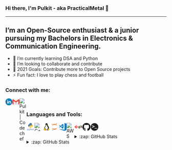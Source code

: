 ### Hi there, I'm Pulkit - aka PracticalMetal 👋

---

##  I’m an Open-Source enthusiast & a junior pursuing my Bachelors in Electronics & Communication Engineering.

- 🌱 I’m currently learning DSA and Python
- 👯 I’m looking to collaborate and contribute
- 🥅 2021 Goals: Contribute more to Open Source projects
- ⚡ Fun fact: I love to play chess and football



### Connect with me:


[<img align="left" alt="Pulkit | LinkedIn" width="22px" src="https://github.com/aanu1143/aanu1143/blob/master/images/linkedin.png?raw=true" />][linkedin]
[<img align="left" alt="Pulkit | E-Mail" width="22px" src="https://github.com/aanu1143/aanu1143/blob/master/images/email.png?raw=true" />][email]
[<img align="left" alt="Pulkit | Codechef" width="22px" src="https://cdn.jsdelivr.net/npm/simple-icons@v3/icons/codechef.svg" />][codechef]


<br />

### Languages and Tools:

<img align="left" src="https://raw.githubusercontent.com/devicons/devicon/master/icons/python/python-original-wordmark.svg" alt="Python" width="25" height="25" />
<img align="left" src="https://user-images.githubusercontent.com/73461832/124395200-69e15880-dd20-11eb-8639-b01742e4bc18.png" alt="C++" width="25" height="25" />
<img align="left" src="https://raw.githubusercontent.com/github/explore/80688e429a7d4ef2fca1e82350fe8e3517d3494d/topics/linux/linux.png" alt="Linux" width="25" height="25"/>
<img align="left" src="https://raw.githubusercontent.com/github/explore/80688e429a7d4ef2fca1e82350fe8e3517d3494d/topics/jupyter-notebook/jupyter-notebook.png" alt="Jupyter" width="25" height="25"/>
<img align="left" alt="Visual Studio Code" width="25px" src="https://raw.githubusercontent.com/github/explore/80688e429a7d4ef2fca1e82350fe8e3517d3494d/topics/visual-studio-code/visual-studio-code.png" />
<img align="left" alt="AWS" width="25px" src="https://raw.githubusercontent.com/dereknguyen269/dereknguyen269/master/images/aws.png" />


<img align="left" alt="Git" width="25px" src="https://raw.githubusercontent.com/github/explore/80688e429a7d4ef2fca1e82350fe8e3517d3494d/topics/git/git.png" />
<img align="left" alt="GitHub" width="25px" src="https://raw.githubusercontent.com/github/explore/78df643247d429f6cc873026c0622819ad797942/topics/github/github.png" />
<img align="left" alt="Terminal" width="25px" src="https://raw.githubusercontent.com/github/explore/80688e429a7d4ef2fca1e82350fe8e3517d3494d/topics/terminal/terminal.png" />

<br />
<br />

<details>
  <summary>:zap: GitHub Stats</summary>
  

  <img align="left" alt="PracticalMetal's GitHub Stats" src="https://github-readme-streak-stats.herokuapp.com/?user=PracticalMetal&theme=nightowl&currStreakLabel=DDA523" />

</details>



<details>
  <summary>:zap: GitHub Stats</summary>
  

  <img align="left" alt="PracticalMetal's GitHub Stats" src="https://github-readme-stats.vercel.app/api?username=PracticalMetal&&show_icons=true&title_color=ffffff&icon_color=bb2acf&text_color=daf7dc&bg_color=151515" />

</details>



[linkedin]: www.linkedin.com/in/2pulkit2
[email]: mailto:2pulkit2@gmail.com
[codechef]:https://www.codechef.com/users/practicalmetal
